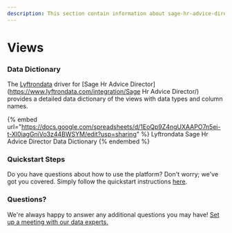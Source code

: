 ```yaml
---
description: This section contain information about sage-hr-advice-director connector views information
---
```


# Views

### Data Dictionary

The [Lyftrondata](https://www.lyftrondata.com/) driver for [Sage Hr Advice Director](https://www.lyftrondata.com/integration/Sage Hr Advice Director/)[ ](https://www.lyftrondata.com/integration/sage-hr-advice-director/)provides a detailed data dictionary of the views with data types and column names.

{% embed url="https://docs.google.com/spreadsheets/d/1EoQp9Z4ngUXAAPO7n5ei-t-Xl0iagGniVo3z44BWSYM/edit?usp=sharing" %}
Lyftrondata Sage Hr Advice Director Data Dictionary
{% endembed %}

### Quickstart Steps

Do you have questions about how to use the platform? Don't worry; we've got you covered. Simply follow the quickstart instructions [here](../../../../quickstart-steps.md).

### Questions? <a href="#questions" id="questions"></a>

We're always happy to answer any additional questions you may have! [Set up a meeting with our data experts.](https://www.lyftrondata.com/book-a-meeting/)


